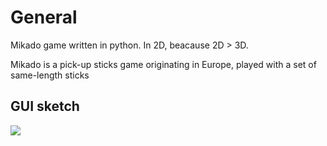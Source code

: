 # General
Mikado game written in python. In 2D, beacause 2D > 3D.

Mikado is a pick-up sticks game originating in Europe, played with a set of same-length sticks

## GUI sketch
![](https://pp.userapi.com/c851128/v851128154/108d87/0NN1sjkpXgY.jpg)
